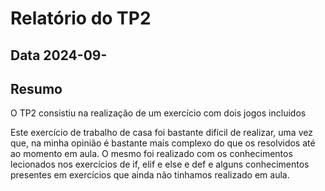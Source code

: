 # Relatório do TP2
## Data 2024-09-
## Resumo 

O TP2 consistiu na realização de um exercício com dois jogos incluidos 

Este exercício de trabalho de casa foi bastante difícil de realizar, uma vez que, na minha opinião é bastante mais complexo do que os resolvidos até ao momento em aula. O mesmo foi realizado com os conhecimentos lecionados nos exercícios de if, elif e else e def e alguns conhecimentos presentes em exercícios que ainda não tinhamos realizado em aula. 
